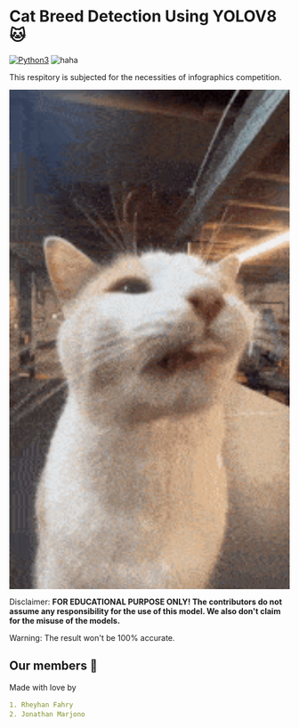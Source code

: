 # Cat Breed Detection Using YOLOV8 🐱

[![Python3](https://img.shields.io/badge/language-Python3-red)](https://www.python.org/downloads/)
![haha](https://img.shields.io/badge/status-on_progress%20%F0%9F%9A%A7-yellow)

This respitory is subjected for the necessities of infographics competition.

<p align="center">
<img align="center" src=".img/silly-silly-cat.gif" width="600">
</p>

Disclaimer: **FOR EDUCATIONAL PURPOSE ONLY! The contributors do not assume any responsibility for the use of this model.  We also don't claim for the misuse of the models.**

Warning: The result won't be 100% accurate.

## Our members 👤
Made with love by
```yaml
1. Rheyhan Fahry
2. Jonathan Marjono
```